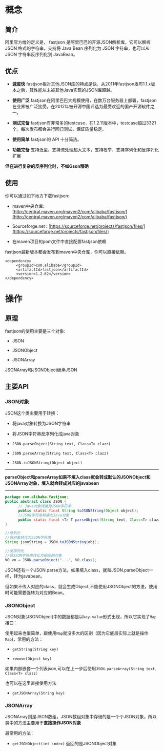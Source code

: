# 概念

## 简介

阿里官方给的定义是， fastjson 是阿里巴巴的开源JSON解析库，它可以解析 JSON 格式的字符串，支持将 Java Bean 序列化为 JSON 字符串，也可以从 JSON 字符串反序列化到 JavaBean。

## 优点

- **速度快**
fastjson相对其他JSON库的特点是快，从2011年fastjson发布1.1.x版本之后，其性能从未被其他Java实现的JSON库超越。

- **使用广泛**
fastjson在阿里巴巴大规模使用，在数万台服务器上部署，fastjson在业界被广泛接受。在2012年被开源中国评选为最受欢迎的国产开源软件之一。

- **测试完备**
fastjson有非常多的testcase，在1.2.11版本中，testcase超过3321个。每次发布都会进行回归测试，保证质量稳定。

- **使用简单**
fastjson的 API 十分简洁。

- **功能完备**
支持泛型，支持流处理超大文本，支持枚举，支持序列化和反序列化扩展

**但在进行复杂的反序列化时，不如Gson精确**

## 使用

你可以通过如下地方下载fastjson:

- maven中央仓库: [http://central.maven.org/maven2/com/alibaba/fastjson/](http://central.maven.org/maven2/com/alibaba/fastjson/)

- Sourceforge.net : [https://sourceforge.net/projects/fastjson/files/](https://sourceforge.net/projects/fastjson/files/)

- 在maven项目的pom文件中直接配置fastjson依赖

fastjson最新版本都会发布到maven中央仓库，你可以直接依赖。



```
<dependency>
     <groupId>com.alibaba</groupId>
     <artifactId>fastjson</artifactId>
     <version>1.2.62</version>
</dependency>
```



# 操作

## 原理

fastjson的使用主要是三个对象:

- JSON

- JSONObject

- JSONArray



JSONArray和JSONObject继承JSON



## 主要API

### JSON对象

JSON这个类主要用于转换：

- 将java对象转换为JSON字符串

- 将JSON字符串反序列化成java对象

- `JSON.parseObject(String text, Class<T> clazz)`

- `JSON.parseArray(String text, Class<T> clazz)`

- `JSON.toJSONString(Object object)`

---

**parseObject和parseArray如果不填入class就会转成默认的JSONObject和JSONArray对象，填入就会转成对应的javabean**

---



```Java
package com.alibaba.fastjson;
public abstract class JSON {
      // Java对象转换为JSON字符串
      public static final String toJSONString(Object object);
      //JSON字符串转换为Java对象
      public static final <T> T parseObject(String text, Class<T> clazz, Feature... features);
}

```



```Java
//序列化
//将对象转化为JSON字符串
String jsonString = JSON.toJSONString(obj);

//反序列化
//将JSON字符串转化为相应的对象
VO vo = JSON.parseObject("...", VO.class);
```



JSON还有一个JSON.parse方法，如果填入class，就和JSON.parseObject一样，转为javabean。

但如果不传入对应的class，就会生成Object,不能使用JSONObject的方法，使用时可能需要强转为对应的Bean。



### JSONObject

JSON对象(JSONObject)中的数据都是以`key-value`形式出现，所以它实现了`Map`接口：

使用起来也很简单，跟使用`Map`就没多大的区别（因为它底层实际上就是操作`Map`)，常用的方法：

- `getString(String key)`

- `remove(Object key)`

如果内部嵌套一个列表json,可以在上一步后使用`JSON.parseArray(String text, Class<T> clazz)`

也可以在这里直接使用方法

- `getJSONArray(String key)`



### JSONArray

JSONArray则是JSON数组，JSON数组对象中存储的是一个个JSON对象，所以类中的方法主要用于**直接操作JSON对象**

最常用的方法：

- `getJSONObject(int index)` 返回的是JSONObject对象


